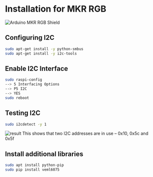 # Installation for MKR RGB

![Arduino MKR RGB Shield](https://store-cdn.arduino.cc/uni/catalog/product/cache/1/image/1000x750/f8876a31b63532bbba4e781c30024a0a/a/s/asx00010_iso.jpg)


##  Configuring I2C
```bash
sudo apt-get install -y python-smbus
sudo apt-get install -y i2c-tools
``` 

## Enable I2C Interface
```bash
sudo raspi-config
--> 5 Interfacing Options
--> P5 I2C
--> YES
sudo reboot
``` 

## Testing I2C
```bash
sudo i2cdetect -y 1
```
![result](https://user-images.githubusercontent.com/3049858/83358509-57099100-a374-11ea-906a-e0b4e86021d5.jpg)
This shows that two I2C addresses are in use – 0x10, 0x5c and 0x5f 


## Install additional libraries
```bash
sudo apt install python-pip
sudo pip install veml6075
```
